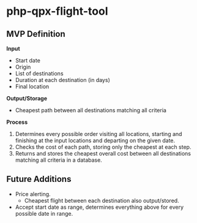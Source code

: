 # php-qpx-flight-tool

## MVP Definition

**Input**
* Start date
* Origin
* List of destinations
* Duration at each destination (in days)
* Final location

**Output/Storage**
* Cheapest path between all destinations matching all criteria

**Process**
1. Determines every possible order visiting all locations, starting and finishing at the input locations and departing on the given date.
1. Checks the cost of each path, storing only the cheapest at each step.
1. Returns and stores the cheapest overall cost between all destinations matching all criteria in a database.

## Future Additions
* Price alerting.
  * Cheapest flight between each destination also output/stored.
* Accept start date as range, determines everything above for every possible date in range.
